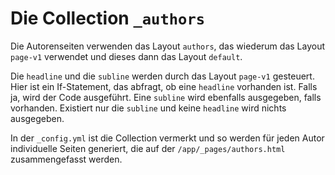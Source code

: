 # Die Collection `_authors`

Die Autorenseiten verwenden das Layout `authors`, das wiederum das Layout `page-v1` verwendet und dieses dann das Layout `default`.

Die `headline` und die `subline` werden durch das Layout `page-v1` gesteuert. Hier ist ein If-Statement, das abfragt, ob eine `headline` vorhanden ist. Falls ja, wird der Code ausgeführt. Eine `subline` wird ebenfalls ausgegeben, falls vorhanden. Existiert nur die `subline` und keine `headline` wird nichts ausgegeben.

In der `_config.yml` ist die Collection vermerkt und so werden für jeden Autor individuelle Seiten generiert, die auf der `/app/_pages/authors.html` zusammengefasst werden.
